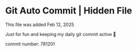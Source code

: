 # Git Auto Commit | Hidden File

This file was added Feb 12, 2025

Just for fun and keeping my daily git commit active 🤪

commit number: 781201

